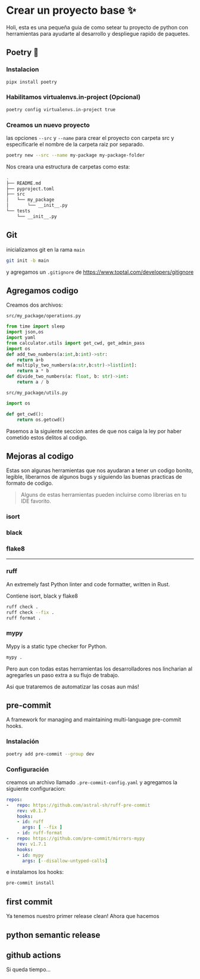 # Crear un proyecto base ✨

Holi, esta es una pequeña guia de como setear tu proyecto de python con herramientas para ayudarte al desarrollo y despliegue rapido de paquetes.

## Poetry 📝

### Instalacion

```bash
pipx install poetry
```

### Habilitamos virtualenvs.in-project (Opcional)
```bash
poetry config virtualenvs.in-project true
```

### Creamos un nuevo proyecto
las opciones ``--src`` y ``--name`` para crear el proyecto con carpeta src y especificarle el nombre de la carpeta raiz por separado.

```bash
poetry new --src --name my-package my-package-folder
```

Nos creara una estructura de carpetas como esta:

```bash
.
├── README.md
├── pyproject.toml
├── src
│   └── my_package
│       └── __init__.py
└── tests
    └── __init__.py
```

## Git 

inicializamos git en la rama ``main``

```bash
git init -b main
```

y agregamos un ``.gitignore`` de https://www.toptal.com/developers/gitignore

## Agregamos codigo

Creamos dos archivos:

``src/my_package/operations.py``

```python
from time import sleep
import json,os
import yaml
from calculator.utils import get_cwd, get_admin_pass
import os
def add_two_numbers(a:int,b:int)->str:
    return a+b
def multiply_two_numbers(a:str,b:str)->list[int]:
    return a * b
def divide_two_numbers(a: float, b: str)->int:
    return a / b
```

``src/my_package/utils.py``

```python
import os

def get_cwd():
    return os.getcwd()
```

Pasemos a la siguiente seccion antes de que nos caiga la ley por haber cometido estos delitos al codigo.

## Mejoras al codigo

Estas son algunas herramientas que nos ayudaran a tener un codigo bonito, legible, liberarnos de algunos bugs y siguiendo las buenas practicas de formato de codigo.

> Alguns de estas herramientas pueden incluirse como librerias en tu IDE favorito.

### isort

### black

### flake8

---

### ruff

An extremely fast Python linter and code formatter, written in Rust.

Contiene isort, black y flake8

```bash
ruff check .
ruff check --fix .
ruff format .
```

### mypy

Mypy is a static type checker for Python.

```bash
mypy .
```

Pero aun con todas estas herramientas los desarrolladores nos lincharian al agregarles un paso extra a su flujo de trabajo.

Asi que trataremos de automatizar las cosas aun más!

## pre-commit

A framework for managing and maintaining multi-language pre-commit hooks.

### Instalación

```bash
poetry add pre-commit --group dev
```

### Configuración

creamos un archivo llamado ``.pre-commit-config.yaml`` y agregamos la siguiente configuracion:

```yml
repos:
-   repo: https://github.com/astral-sh/ruff-pre-commit
    rev: v0.1.7
    hooks:
    - id: ruff
      args: [ --fix ]
    - id: ruff-format
-   repo: https://github.com/pre-commit/mirrors-mypy
    rev: v1.7.1
    hooks:
    - id: mypy
      args: [--disallow-untyped-calls]
```

e instalamos los hooks:

```bash
pre-commit install
```

## first commit

Ya tenemos nuestro primer release clean!
Ahora que hacemos

## python semantic release

## github actions

Si queda tiempo...